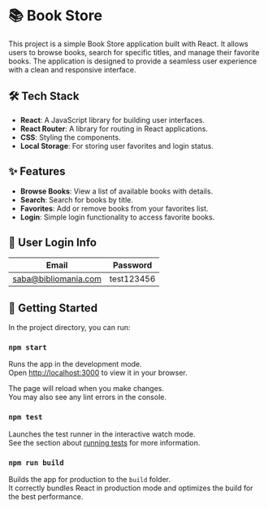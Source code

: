 # 📚 Book Store

This project is a simple Book Store application built with React. It allows users to browse books, search for specific titles, and manage their favorite books. The application is designed to provide a seamless user experience with a clean and responsive interface.

## 🛠️ Tech Stack

- **React**: A JavaScript library for building user interfaces.
- **React Router**: A library for routing in React applications.
- **CSS**: Styling the components.
- **Local Storage**: For storing user favorites and login status.

## ✨ Features

- **Browse Books**: View a list of available books with details.
- **Search**: Search for books by title.
- **Favorites**: Add or remove books from your favorites list.
- **Login**: Simple login functionality to access favorite books.

## 🔑 User Login Info

| Email                  | Password   |
| ---------------------- | ---------- |
| saba@bibliomania.com | test123456 |

## 🚀 Getting Started

In the project directory, you can run:

### `npm start`

Runs the app in the development mode.\
Open [http://localhost:3000](http://localhost:3000) to view it in your browser.

The page will reload when you make changes.\
You may also see any lint errors in the console.

### `npm test`

Launches the test runner in the interactive watch mode.\
See the section about [running tests](https://facebook.github.io/create-react-app/docs/running-tests) for more information.

### `npm run build`

Builds the app for production to the `build` folder.\
It correctly bundles React in production mode and optimizes the build for the best performance.